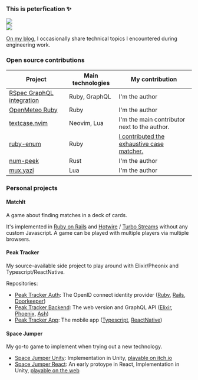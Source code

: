 ### This is peterfication ✨

<!-- ![](https://github-readme-stats.vercel.app/api?username=peterfication&theme=dark&hide_border=false&include_all_commits=false&count_private=false)<br/> -->

![](https://github-readme-streak-stats.herokuapp.com/?user=peterfication&theme=solarized-dark&hide_border=true)<br/>
![](https://github-readme-stats.vercel.app/api/top-langs/?username=peterfication&theme=solarized-dark&show_icons=true&hide_border=true&layout=compact)

[On my blog](https://www.petergundel.de/), I occasionally share technical topics I encountered during engineering work.

### Open source contributions

| Project                                                                                 | Main technologies | My contribution                                                                           |
| --------------------------------------------------------------------------------------- | ----------------- | ----------------------------------------------------------------------------------------- |
| [RSpec GraphQL integration](https://github.com/peterfication/rspec-graphql-integration) | Ruby, GraphQL     | I'm the author                                                                            |
| [OpenMeteo Ruby](https://github.com/open-meteo-ruby/open-meteo-ruby)                    | Ruby              | I'm the author                                                                            |
| [textcase.nvim](https://github.com/johmsalas/text-case.nvim)                            | Neovim, Lua       | I'm the main contributor next to the author.                                              |
| [ruby-enum](https://github.com/dblock/ruby-enum)                                        | Ruby              | [I contributed the exhaustive case matcher.](https://github.com/dblock/ruby-enum/pull/43) |
| [num-peek](https://github.com/peterfication/num-peek)                                   | Rust              | I'm the author                                                                            |
| [mux.yazi](https://github.com/peterfication/mux.yazi)                                   | Lua               | I'm the author                                                                            |

### Personal projects

#### MatchIt

A game about finding matches in a deck of cards.

It's implemented in [Ruby on Rails](https://rubyonrails.org/) and [Hotwire](https://hotwired.dev/) / [Turbo Streams](https://turbo.hotwired.dev/handbook/streams) without any custom Javascript. A game can be played with multiple players via multiple browsers.

#### Peak Tracker

My source-available side project to play around with Elixir/Pheonix and Typescript/ReactNative.

Repositories:

- [Peak Tracker Auth](https://github.com/peterfication/peak-tracker-auth): The OpenID connect identity provider ([Ruby](https://www.ruby-lang.org/), [Rails](https://rubyonrails.org/), [Doorkeeper](https://github.com/doorkeeper-gem/doorkeeper))
- [Peak Tracker Backend](https://github.com/peterfication/peak_tracker_backend): The web version and GraphQL API ([Elixir](https://elixir-lang.org/), [Phoenix](https://www.phoenixframework.org/), [Ash](https://ash-hq.org/))
- [Peak Tracker App](https://github.com/peterfication/peak-tracker-app): The mobile app ([Typescript](https://www.typescriptlang.org/), [ReactNative](https://reactnative.dev/))

#### Space Jumper

My go-to game to implement when trying out a new technology.

- [Space Jumper Unity](https://github.com/peterfication/space-jumper-unity): Implementation in Unity, [playable on itch.io](https://peterfication.itch.io/space-jumper)
- [Space Jumper React](https://github.com/peterfication/space-jumper): An early protoype in React, Implementation in Unity, [playable on the web](https://www.petergundel.de/space-jumper/)
